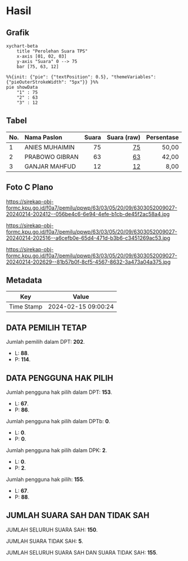 # Hasil

## Grafik

```mermaid
xychart-beta
    title "Perolehan Suara TPS"
    x-axis [01, 02, 03]
    y-axis "Suara" 0 --> 75
    bar [75, 63, 12]
```

```mermaid
%%{init: {"pie": {"textPosition": 0.5}, "themeVariables": {"pieOuterStrokeWidth": "5px"}} }%%
pie showData
    "1" : 75
    "2" : 63
    "3" : 12
```

## Tabel

| No. | Nama Paslon    | Suara | Suara (raw) | Persentase |
|:--- |:-------------- | -----:| -----------:| ----------:|
| 1   | ANIES MUHAIMIN | 75    | [75][p-1]   | 50,00      |
| 2   | PRABOWO GIBRAN | 63    | [63][p-2]   | 42,00      |
| 3   | GANJAR MAHFUD  | 12    | [12][p-3]   | 8,00       |


[p-1]: https://github.com/gigit-pemilu/pemilu-2024/blob/main/pilpres/hitung-suara/sub/63-kalimantan-selatan/sub/03-banjar/sub/05-martapura/sub/2009-sungai-sipai/sub/027-tps/sub/paslon-1.txt
[p-2]: https://github.com/gigit-pemilu/pemilu-2024/blob/main/pilpres/hitung-suara/sub/63-kalimantan-selatan/sub/03-banjar/sub/05-martapura/sub/2009-sungai-sipai/sub/027-tps/sub/paslon-2.txt
[p-3]: https://github.com/gigit-pemilu/pemilu-2024/blob/main/pilpres/hitung-suara/sub/63-kalimantan-selatan/sub/03-banjar/sub/05-martapura/sub/2009-sungai-sipai/sub/027-tps/sub/paslon-3.txt

## Foto C Plano

https://sirekap-obj-formc.kpu.go.id/f0a7/pemilu/ppwp/63/03/05/20/09/6303052009027-20240214-202412--056be4c6-6e94-4efe-b1cb-de45f2ac58a4.jpg

https://sirekap-obj-formc.kpu.go.id/f0a7/pemilu/ppwp/63/03/05/20/09/6303052009027-20240214-202516--a6cefb0e-65d4-471d-b3b6-c3451269ac53.jpg

https://sirekap-obj-formc.kpu.go.id/f0a7/pemilu/ppwp/63/03/05/20/09/6303052009027-20240214-202629--81b57b0f-8cf5-4567-8632-3a473a04a375.jpg


## Metadata

| Key        | Value               |
| ---------- | ------------------- |
| Time Stamp | 2024-02-15 09:00:24 |


## DATA PEMILIH TETAP

Jumlah pemilih dalam DPT: **202**.
 * L: **88**.
 * P: **114**.

## DATA PENGGUNA HAK PILIH

Jumlah pengguna hak pilih dalam DPT: **153**.
 * L: **67**.
 * P: **86**.

Jumlah pengguna hak pilih dalam DPTb: **0**.
 * L: **0**.
 * P: **0**.

Jumlah pengguna hak pilih dalam DPK: **2**.
 * L: **0**.
 * P: **2**.

Jumlah pengguna hak pilih: **155**.
 * L: **67**.
 * P: **88**.

## JUMLAH SUARA SAH DAN TIDAK SAH

JUMLAH SELURUH SUARA SAH: **150**.

JUMLAH SUARA TIDAK SAH: **5**.

JUMLAH SELURUH SUARA SAH DAN SUARA TIDAK SAH: **155**.



